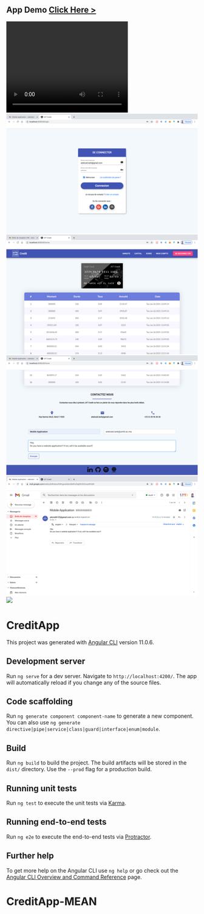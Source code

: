 ## App Demo [Click Here >](https://ait-credit.herokuapp.com)

<video width="320" height="240" controls>
  <source src="ScreenShot/Demo.mp4" type="video/mp4">
</video>

<img src="ScreenShot/1.png"/>
<img src="ScreenShot/3.png"/>
<img src="ScreenShot/5.png"/>
<img src="ScreenShot/6.png"/>
<img src="ScreenShot/7.png"/>

# CreditApp

This project was generated with [Angular CLI](https://github.com/angular/angular-cli) version 11.0.6.

## Development server

Run `ng serve` for a dev server. Navigate to `http://localhost:4200/`. The app will automatically reload if you change any of the source files.

## Code scaffolding

Run `ng generate component component-name` to generate a new component. You can also use `ng generate directive|pipe|service|class|guard|interface|enum|module`.

## Build

Run `ng build` to build the project. The build artifacts will be stored in the `dist/` directory. Use the `--prod` flag for a production build.

## Running unit tests

Run `ng test` to execute the unit tests via [Karma](https://karma-runner.github.io).

## Running end-to-end tests

Run `ng e2e` to execute the end-to-end tests via [Protractor](http://www.protractortest.org/).

## Further help

To get more help on the Angular CLI use `ng help` or go check out the [Angular CLI Overview and Command Reference](https://angular.io/cli) page.
# CreditApp-MEAN
